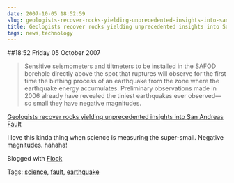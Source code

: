 ```yaml
---
date: 2007-10-05 18:52:59
slug: geologists-recover-rocks-yielding-unprecedented-insights-into-san-andreas-fault
title: Geologists recover rocks yielding unprecedented insights into San Andreas Fault
tags: news,technology
---
```


##18:52 Friday 05 October 2007

> Sensitive seismometers and tiltmeters to be installed in the SAFOD borehole directly above the spot that ruptures will observe for the first time the birthing process of an earthquake from the zone where the earthquake energy accumulates. Preliminary observations made in 2006 already have revealed the tiniest earthquakes ever observed—so small they have negative magnitudes.

[Geologists recover rocks yielding unprecedented insights into San Andreas Fault](http://news-service.stanford.edu/news/2007/october10/safod-101007.html)


I love this kinda thing when science is measuring the super-small.  Negative magnitudes.  hahaha!

Blogged with [Flock](http://www.flock.com/blogged-with-flock)

Tags: [science](http://technorati.com/tag/science), [fault](http://technorati.com/tag/fault), [ earthquake](http://technorati.com/tag/%20earthquake)
